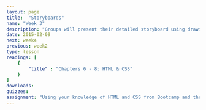 ```yaml
---
layout: page
title:  "Storyboards"
name: "Week 3"
description: "Groups will present their detailed storyboard using drawings, Power Point or other mockups."
date: 2015-02-09
next: week4
previous: week2
type: lesson
readings: [
    {
        "title" : "Chapters 6 - 8: HTML & CSS"
    }
]
downloads: 
quizzes: 
assignment: "Using your knowledge of HTML and CSS from Bootcamp and the readings from Chapters 1-8, submit to bCourse a single HTML document containing this <a href='http://www.propublica.org/article/why-pharma-payments-to-doctors-were-so-hard-to-parse'>story</a>. Don't worry about recreating a site brand, navgiation or other elements, including photos. Focus just on the story copy. Make sure you use at least the following elements: html, head, title, body, h1, h2, p. Style anyway you see fit, but make sure you follow all of ProPublica's rules for <a href='http://www.propublica.org/about/steal-our-stories'>using their content</a>. The purpose of the exercise is to get your back into code mode so we can hit the ground running next week."
---
```

